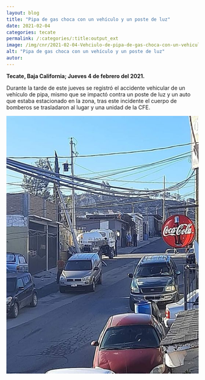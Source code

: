 ```yaml
---
layout: blog
title: "Pipa de gas choca con un vehículo y un poste de luz"
date: 2021-02-04
categories: tecate
permalink: /:categories/:title:output_ext
image: /img/cnr/2021-02-04-Vehciulo-de-pipa-de-gas-choca-con-un-vehiculo-y-poste-de-luz.jpg
alt: "Pipa de gas choca con un vehículo y un poste de luz"
autor:
---
```


**Tecate, Baja California; Jueves 4 de febrero del 2021.** 

Durante la tarde de este jueves se registró el accidente vehicular de un vehículo de pipa, mismo que se impactó contra un poste de luz y un auto que estaba estacionado en la zona, tras este incidente el cuerpo de bomberos se trasladaron al lugar y una unidad de la CFE.

<div id="carouselExampleSlidesOnly" class="carousel slide" data-ride="carousel">
  <div class="carousel-inner">
    <div class="carousel-item active">
       <img class="d-block w-100" src="/img/cnr/2021-02-04-Vehciulo-de-pipa-de-gas-choca-con-un-vehiculo-y-poste-de-luz.jpg" loading="lazy"  alt="Pipa de gas choca con un vehículo y un poste de luz">
    </div>
  </div>
</div>

